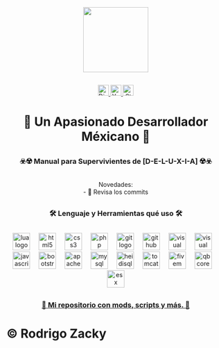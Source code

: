 <div align="center">
  <img height="150" src="https://r2.fivemanage.com/xtCiQR5YQV9Lt4hZC39sX/BANNER_LOGO.jpg" />
</div>

##

<div align="center">
  <a href="https://discord.gg/phAkPfbSrQ" target="_blank">
    <img src="https://img.shields.io/badge/Discord-blue?style=for-the-badge&logo=discord&logoColor=white&labelColor=5865F2&color=5865F2" height="25" alt="Discord logo" />
  </a>
  <a href="https://www.youtube.com/@RodrigoZacky" target="_blank">
    <img src="https://img.shields.io/badge/YouTube-red?style=for-the-badge&logo=youtube&logoColor=white&labelColor=red&color=red" height="25" alt="Youtube logo"  />
  </a>
  <a href="https://zacky-portafolio.rf.gd" target="_blank">
    <img alt="Static Badge" src="https://img.shields.io/badge/Portafolio-black?style=for-the-badge&logo=alienware&logoColor=white&labelColor=black&color=black" height="25" alt="Portafolio logo"  />
  </a>
</div>

##




##

<h1 align="center">💎 Un Apasionado Desarrollador Méxicano 💎</h1>

##

<h3 align="center">☣️☢️ Manual para Supervivientes de [D-E-L-U-X-I-A] ☢️☣️</h3>



##

<p align="center">Novedades: <br>- 🔭 Revisa los commits </p>

##

<h3 align="center">🛠 Lenguaje y Herramientas qué uso 🛠</h3>

##

<div align="center">
  <img src="https://cdn.jsdelivr.net/gh/devicons/devicon/icons/lua/lua-original.svg" height="40" alt="lua logo" />
  <img width="12" />
  <img src="https://cdn.jsdelivr.net/gh/devicons/devicon/icons/html5/html5-original.svg" height="40" alt="html5 logo" />
  <img width="12" />
  <img src="https://cdn.jsdelivr.net/gh/devicons/devicon/icons/css3/css3-original.svg" height="40" alt="css3 logo" />
  <img width="12" />
  <img src="https://cdn.jsdelivr.net/gh/devicons/devicon/icons/php/php-original.svg" height="40" alt="php logo" />
  <img width="12" />
  <img src="https://cdn.jsdelivr.net/gh/devicons/devicon/icons/git/git-original.svg" height="40" alt="git logo" />
  <img width="12" />
  <img src="https://cdn.jsdelivr.net/gh/devicons/devicon/icons/github/github-original.svg" height="40" alt="github desktop logo" />
  <img width="12" />
  <img src="https://cdn.jsdelivr.net/gh/devicons/devicon/icons/visualstudio/visualstudio-plain.svg" height="40" alt="visual studio logo" />
  <img width="12" />
  <img src="https://cdn.jsdelivr.net/gh/devicons/devicon/icons/vscode/vscode-original.svg" height="40" alt="visual studio code logo" />
  <img width="12" />
  <img src="https://cdn.jsdelivr.net/gh/devicons/devicon/icons/javascript/javascript-original.svg" height="40" alt="javascript logo" />
  <img width="12" />
  <img src="https://cdn.jsdelivr.net/gh/devicons/devicon/icons/bootstrap/bootstrap-original.svg" height="40" alt="bootstrap logo" />
  <img width="12" />
  <img src="https://cdn.jsdelivr.net/gh/devicons/devicon/icons/apache/apache-original.svg" height="40" alt="apache logo" />
  <img width="12" />
  <img src="https://cdn.jsdelivr.net/gh/devicons/devicon/icons/mysql/mysql-original.svg" height="40" alt="mysql logo" />
  <img width="12" />
  <img src="https://upload.wikimedia.org/wikipedia/commons/3/32/HeidiSQL_logo_image.png" height="40" alt="heidisql logo" />
  <img width="12" />
  <img src="https://cdn.jsdelivr.net/gh/devicons/devicon/icons/tomcat/tomcat-original.svg" height="40" alt="tomcat logo" />
  <img width="12" />
  <img src="https://logos-world.net/wp-content/uploads/2021/03/FiveM-Emblem.png" height="40" alt="fivem logo" />
  <img width="12" />
  <img src="https://brycerussell.github.io/qbcore-docs/_astro/qbcore-logo.8ab457b2_Z19VH3o.webp" height="40" alt="qbcore logo" />
  <img width="12" />
  <img src="https://avatars.githubusercontent.com/u/33867380?s=200&v=4" height="40" alt="esx logo" />
</div>


##
<h3 align="center"><a href="https://github.com/xZACKYx?tab=repositories" target="_blank">👑   Mi repositorio con mods, scripts y más.  👑</a></h3>

##
# ©️ Rodrigo Zacky
##
